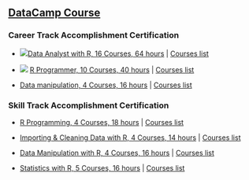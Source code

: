 
## [DataCamp Course](https://www.datacamp.com)

### Career Track Accomplishment Certification

- ![](https://assets.datacamp.com/production/tracks/11/badges/original/R-career-track-data-scientist_2x-final.png=50x50)[Data Analyst with R, 16 Courses, 64 hours](https://www.datacamp.com/statement-of-accomplishment/track/044582338c56462c078d8c67fcabb50a8875c9df) | [Courses list](https://www.datacamp.com/tracks/data-analyst-with-r)

- ![](https://assets.datacamp.com/production/tracks/6/badges/thumb/R_Programming_10x.png) [R Programmer, 10 Courses, 40 hours](https://www.datacamp.com/statement-of-accomplishment/track/e86fdd216d6c9b57acfb599200650f97b3075c96) | [Courses list](https://www.datacamp.com/tracks/r-programmer)

- [Data manipulation, 4 Courses, 16 hours](https://www.datacamp.com/statement-of-accomplishment/track/5bc88e75196a90b0da7c4efef659496edfe606c1) | [Courses list](https://www.datacamp.com/tracks/data-manipulation-with-r)

### Skill Track Accomplishment Certification

- [R Programming, 4 Courses, 18 hours](https://www.datacamp.com/statement-of-accomplishment/track/90992df8dbb04fd743816bbdea39c3ce9c2978de) | [Courses list](https://www.datacamp.com/tracks/r-programming)

- [Importing & Cleaning Data with R, 4 Courses, 14 hours](https://www.datacamp.com/statement-of-accomplishment/track/a0b5104228935216ce627511a3442a5db626963a) | [Courses list](https://www.datacamp.com/tracks/importing-cleaning-data-with-r)

- [Data Manipulation with R, 4 Courses, 16 hours](https://www.datacamp.com/statement-of-accomplishment/track/5bc88e75196a90b0da7c4efef659496edfe606c1) | [Courses list](https://www.datacamp.com/tracks/data-manipulation-with-r)

- [Statistics with R, 5 Courses, 16 hours](https://www.datacamp.com/statement-of-accomplishment/track/c9704db33526b96a07f2093d3a73e84eb65e9a5f) | [Courses list](https://www.datacamp.com/tracks/statistics-with-r)
